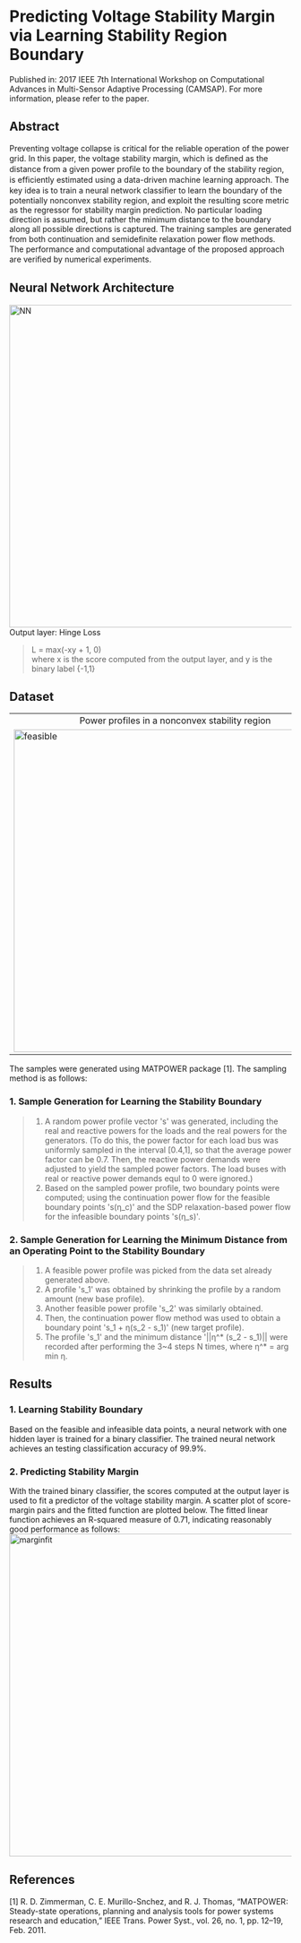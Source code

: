 # Predicting Voltage Stability Margin via Learning Stability Region Boundary
Published in: 2017 IEEE 7th International Workshop on Computational Advances in Multi-Sensor Adaptive Processing (CAMSAP). For more information, please refer to the paper.

## Abstract
Preventing voltage collapse is critical for the reliable operation of the power grid. In this paper, the voltage stability margin, which is deﬁned as the distance from a given power proﬁle to the boundary of the stability region, is efﬁciently estimated using a data-driven machine learning approach. The key idea is to train a neural network classiﬁer to learn the boundary of the potentially nonconvex stability region, and exploit the resulting score metric as the regressor for stability margin prediction. No particular loading direction is assumed, but rather the minimum distance to the boundary along all possible directions is captured. The training samples are generated from both continuation and semideﬁnite relaxation power ﬂow methods. The performance and computational advantage of the proposed approach are veriﬁed by numerical experiments.

## Neural Network Architecture
<img width="576" alt="NN" src="https://user-images.githubusercontent.com/67979833/87262631-ab7e5100-c488-11ea-97a3-c010d1108dc2.png">
Output layer: Hinge Loss

> L = max(-xy + 1, 0)     
> where x is the score computed from the output layer, and y is the binary label {-1,1}

## Dataset
<table align='center'>
<tr align='center'>
<td> Power profiles in a nonconvex stability region </td>
<td> Sampling method </td>
</tr>
<tr>
<td><img width="576" alt="feasible" src="https://user-images.githubusercontent.com/67979833/87262623-a5887000-c488-11ea-9b56-5a2e06d7a154.png">
<td><img width="576" alt="sampling_for_distance" src="https://user-images.githubusercontent.com/67979833/87262622-a3261600-c488-11ea-979d-7f15b1196154.png">
</tr>
</table>

The samples were generated using MATPOWER package [1]. The sampling method is as follows: 
### 1. Sample Generation for Learning the Stability Boundary
> 1. A random power profile vector 's' was generated, including the real and reactive powers for the loads and the real powers for the generators. (To do this, the power factor for each load bus was uniformly sampled in the interval [0.4,1], so that the average power factor can be 0.7. Then, the reactive power demands were adjusted to yield the sampled power factors. The load buses with real or reactive power demands equl to 0 were ignored.) 
> 2. Based on the sampled power profile, two boundary points were computed; using the continuation power flow for the feasible boundary points 's(η_c)' and the SDP relaxation-based power flow for the infeasible boundary points 's(η_s)'. 

### 2. Sample Generation for Learning the Minimum Distance from an Operating Point to the Stability Boundary
> 1. A feasible power profile was picked from the data set already generated above. 
> 2. A profile 's_1' was obtained by shrinking the profile by a random amount (new base profile). 
> 3. Another feasible power profile 's_2' was similarly obtained.  
> 4. Then, the continuation power flow method was used to obtain a boundary point 's_1 + η(s_2 - s_1)' (new target profile). 
> 5. The profile 's_1' and the minimum distance '||η^* (s_2 - s_1)|| were recorded after performing the 3~4 steps N times, where η^* = arg min η.

## Results
### 1. Learning Stability Boundary
Based on the feasible and infeasible data points, a neural network with one hidden layer is trained for a binary classifier. The trained neural network achieves an testing classification accuracy of 99.9%.

### 2. Predicting Stability Margin
With the trained binary classifier, the scores computed at the output layer is used to fit a predictor of the voltage stability margin. A scatter plot of score-margin pairs and the fitted function are plotted below. The fitted linear function achieves an R-squared measure of 0.71, indicating reasonably good performance as follows:  
<img width="576" alt="marginfit" src="https://user-images.githubusercontent.com/67979833/87262637-b0db9b80-c488-11ea-911c-9b6f5bcca91d.png">

## References
[1] R. D. Zimmerman, C. E. Murillo-Snchez, and R. J. Thomas, “MATPOWER: Steady-state operations, planning and analysis tools for power systems research and education,” IEEE Trans. Power Syst., vol. 26, no. 1, pp. 12–19, Feb. 2011.
